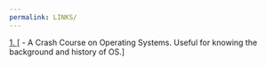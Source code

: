 ```yaml
---
permalink: LINKS/
---
```

[1. ](https://www.youtube.com/watch?v=26QPDBe-NB8)[ - A Crash Course on Operating Systems. Useful for knowing the background and history of OS.]
